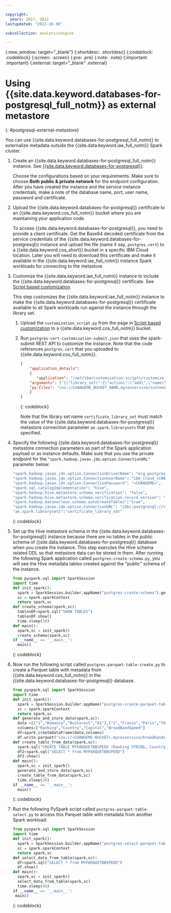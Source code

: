 ```yaml
---

copyright:
  years: 2017, 2022
lastupdated: "2022-10-30"

subcollection: analyticsengine

---
```


<!-- Attribute definitions -->
{:new_window: target="_blank"}
{:shortdesc: .shortdesc}
{:codeblock: .codeblock}
{:screen: .screen}
{:pre: .pre}
{:note: .note}
{:important: .important}
{:external: target="_blank" .external}

# Using {{site.data.keyword.databases-for-postgresql_full_notm}} as external metastore 
{: #postgresql-external-metastore}

You can use {{site.data.keyword.databases-for-postgresql_full_notm}} to externalize metadata outside the {{site.data.keyword.iae_full_notm}} Spark cluster. 

1. Create an {{site.data.keyword.databases-for-postgresql_full_notm}} instance. See [{{site.data.keyword.databases-for-postgresql}}](https://cloud.ibm.com/databases/databases-for-postgresql/create).

    Choose the configurations based on your requirements. Make sure to choose **Both public & private network** for the endpoint configuration. After you have created the instance and the service instance credentials, make a note of the database name, port, user name, password and certificate.
1. Upload the {{site.data.keyword.databases-for-postgresql}} certificate to an {{site.data.keyword.cos_full_notm}} bucket where you are maintaining your application code.

    To access {{site.data.keyword.databases-for-postgresql}}, you need to provide a client certificate. Get the Base64 decoded certificate from the service credentials of the {{site.data.keyword.databases-for-postgresql}} instance and upload the file (name it say, `postgres.cert`) to a {{site.data.keyword.cos_short}} bucket in a specific IBM Cloud location. Later you will need to download this certificate and make it available in the {{site.data.keyword.iae_full_notm}} instance Spark workloads for connecting to the metastore
1. Customize the {{site.data.keyword.iae_full_notm}} instance to include the {{site.data.keyword.databases-for-postgresql}} certificate. See [Script based customization](/docs/AnalyticsEngine?topic=AnalyticsEngine-cust-script).

    This step customizes the {{site.data.keyword.iae_full_notm}} instance to make the {{site.data.keyword.databases-for-postgresql}} certificate available to all Spark workloads run against the instance through the library set.

    1. Upload the `customization_script.py` from the page in [Script based customization](/docs/AnalyticsEngine?topic=AnalyticsEngine-cust-script) to a {{site.data.keyword.cos_full_notm}} bucket. 
    1. Run `postgres-cert-customization-submit.json` that uses the spark-submit REST API to customize the instance. Note that the code references `postgres.cert` that you uploaded to {{site.data.keyword.cos_full_notm}}.

        ```json
        {
            "application_details": 
            {
               "application": "/opt/ibm/customization-scripts/customize_instance_app.py",
            "arguments": ["{\"library_set\":{\"action\":\"add\",\"name\":\"certificate_library_set\",\"script\":{\"source\":\"py_files\",\"params\":[\"https://s3.direct.<CHANGME>.cloud-object-storage.appdomain.cloud\",\"<CHANGEME_BUCKET_NAME>\",\"postgres.cert\",\"<CHANGEME_ACCESS_KEY>\",\"<CHANGEME_SECRET_KEY>\"]}}}"],
            "py-files": "cos://CHANGEME_BUCKET_NAME.mycosservice/customization_script.py"
            }
        }         
        ```
        {: codeblock}

        Note that the library set name `certificate_library_set` must match the value of the {{site.data.keyword.databases-for-postgresql}} metastore connection parameter `ae.spark.librarysets` that you specified.    
1. Specify the following {{site.data.keyword.databases-for-postgresql}} metastore connection parameters as part of the Spark application payload or as instance defaults. Make sure that you use the private endpoint for the `"spark.hadoop.javax.jdo.option.ConnectionURL"` parameter below:

    ```sh
    "spark.hadoop.javax.jdo.option.ConnectionDriverName": "org.postgresql.Driver",
    "spark.hadoop.javax.jdo.option.ConnectionUserName": "ibm_cloud_<CHANGEME>",
    "spark.hadoop.javax.jdo.option.ConnectionPassword": "<CHANGEME>",
    "spark.sql.catalogImplementation": "hive",
    "spark.hadoop.hive.metastore.schema.verification": "false",
    "spark.hadoop.hive.metastore.schema.verification.record.version": "false",
    "spark.hadoop.datanucleus.schema.autoCreateTables":"true",
    "spark.hadoop.javax.jdo.option.ConnectionURL": "jdbc:postgresql://<CHANGEME>.databases.appdomain.CHANGEME/ibmclouddb?sslmode=verify-ca&sslrootcert=/home/spark/shared/user-libs/certificate_library_set/custom/postgres.cert&socketTimeout=30",
    "ae.spark.librarysets":"certificate_library_set"
    ```
    {: codeblock}

1. Set up the Hive metastore schema in the {{site.data.keyword.databases-for-postgresql}} instance because there are no tables in the public schema of {{site.data.keyword.databases-for-postgresql}} database when you create the instance. This step executes the Hive schema related DDL so that metastore data can be stored in them. After running the following Spark application called `postgres-create-schema.py`, you will see the Hive metadata tables created against the "public" schema of the instance.

    ```python
    from pyspark.sql import SparkSession
    import time
    def init_spark():
      spark = SparkSession.builder.appName("postgres-create-schema").getOrCreate()
      sc = spark.sparkContext
      return spark,sc
    def create_schema(spark,sc):
      tablesDF=spark.sql("SHOW TABLES")
      tablesDF.show()
      time.sleep(30)
    def main():
      spark,sc = init_spark()
      create_schema(spark,sc)
    if __name__ == '__main__':
      main()
    ```
    {: codeblock}

1. Now run the following script called `postgres-parquet-table-create.py` to create a Parquet table with metadata from {{site.data.keyword.cos_full_notm}} in the {{site.data.keyword.databases-for-postgresql}} database.

    ```python
    from pyspark.sql import SparkSession
    import time
    def init_spark():
      spark = SparkSession.builder.appName("postgres-create-parquet-table-test").getOrCreate()
      sc = spark.sparkContext
      return spark,sc
    def generate_and_store_data(spark,sc):
      data =[("1","Romania","Bucharest","81"),("2","France","Paris","78"),("3","Lithuania","Vilnius","60"),("4","Sweden","Stockholm","58"),("5","Switzerland","Bern","51")]
      columns=["Ranking","Country","Capital","BroadBandSpeed"]
      df=spark.createDataFrame(data,columns)
      df.write.parquet("cos://<CHANGEME-BUCKET>.mycosservice/broadbandspeed")
    def create_table_from_data(spark,sc):
      spark.sql("CREATE TABLE MYPARQUETBBSPEED (Ranking STRING, Country STRING, Capital STRING, BroadBandSpeed STRING) STORED AS PARQUET  location 'cos://CHANGEME-BUCKET.mycosservice/broadbandspeed/'")
      df2=spark.sql("SELECT * from MYPARQUETBBSPEED")
      df2.show()
    def main():
      spark,sc = init_spark()
      generate_and_store_data(spark,sc)
      create_table_from_data(spark,sc)
      time.sleep(30)
    if __name__ == '__main__':
      main()
    ```
    {: codeblock}

1. Run the following PySpark script called `postgres-parquet-table-select.py` to access this Parquet table with metadata from another Spark workload:

    ```python
    from pyspark.sql import SparkSession
    import time
    def init_spark():
      spark = SparkSession.builder.appName("postgres-select-parquet-table-test").getOrCreate()
      sc = spark.sparkContext
      return spark,sc
    def select_data_from_table(spark,sc):
      df=spark.sql("SELECT * from MYPARQUETBBSPEED")
      df.show()
    def main():
      spark,sc = init_spark()
      select_data_from_table(spark,sc)
      time.sleep(60)
    if __name__ == '__main__':
     main()
    ```
    {: codeblock}




